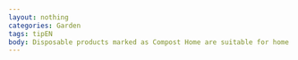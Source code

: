 ```yaml
---
layout: nothing
categories: Garden
tags: tipEN
body: Disposable products marked as Compost Home are suitable for home composting. Separate them from other waste and compost them as natural products.
---
```

